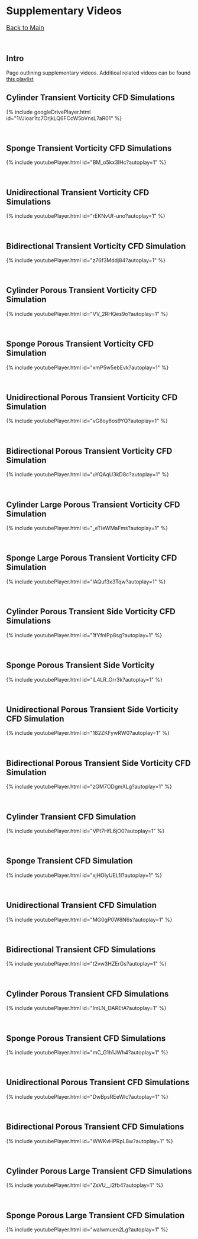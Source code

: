 # Supplementary Videos

<span style="font-size:larger;">[Back to Main](./)</span>

<p>&nbsp;</p>

## Intro

Page outlining supplementary videos. Additioal related videos can be found [this playlist](http://fer.me/sponge-videos)

## Cylinder Transient Vorticity CFD Simulations

{% include googleDrivePlayer.html id="1VJioar1tc7OrjkLQ6FCcW5bVnsL7aR01" %}

<p>&nbsp;</p>


## Sponge Transient Vorticity CFD Simulations

{% include youtubePlayer.html id="BM_o5kx3IHc?autoplay=1" %}

<p>&nbsp;</p>

## Unidirectional Transient Vorticity CFD Simulations

{% include youtubePlayer.html id="rEKNvUf-uno?autoplay=1" %}


<p>&nbsp;</p>

## Bidirectional Transient Vorticity CFD Simulation

{% include youtubePlayer.html id="z76f3Mddj84?autoplay=1" %}


<p>&nbsp;</p>

## Cylinder Porous Transient Vorticity CFD Simulation

{% include youtubePlayer.html id="VV_2RHQes9o?autoplay=1" %}


<p>&nbsp;</p>

## Sponge Porous Transient Vorticity CFD Simulation

{% include youtubePlayer.html id="xmP5w5ebEvk?autoplay=1" %}


<p>&nbsp;</p>

## Unidirectional Porous Transient Vorticity CFD Simulation

{% include youtubePlayer.html id="vG8oy6os9YQ?autoplay=1" %}


<p>&nbsp;</p>

## Bidirectional Porous Transient Vorticity CFD Simulation

{% include youtubePlayer.html id="uYQAqU3kD8c?autoplay=1" %}


<p>&nbsp;</p>

## Cylinder Large Porous Transient Vorticity CFD Simulation

{% include youtubePlayer.html id="_eTIeWMaFms?autoplay=1" %}


<p>&nbsp;</p>

## Sponge Large Porous Transient Vorticity CFD Simulation

{% include youtubePlayer.html id="lAQuf3x3Tqw?autoplay=1" %}


<p>&nbsp;</p>

## Cylinder Porous Transient Side Vorticity CFD Simulations

{% include youtubePlayer.html id="1fYfnlPp8sg?autoplay=1" %}

<p>&nbsp;</p>

## Sponge Porous Transient Side Vorticity

{% include youtubePlayer.html id="lL4LR_Orr3k?autoplay=1" %}

<p>&nbsp;</p>

## Unidirectional Porous Transient Side Vorticity CFD Simulation

{% include youtubePlayer.html id="182ZKFywRW0?autoplay=1" %}



<p>&nbsp;</p>

## Bidirectional Porous Transient Side Vorticity CFD Simulation

{% include youtubePlayer.html id="zGM7ODgmXLg?autoplay=1" %}

<p>&nbsp;</p>

## Cylinder Transient CFD Simulation

{% include youtubePlayer.html id="VPt7HfL6jO0?autoplay=1" %}


<p>&nbsp;</p>

## Sponge Transient CFD Simulation

{% include youtubePlayer.html id="xjHOIyUEL1I?autoplay=1" %}


<p>&nbsp;</p>

## Unidirectional Transient CFD Simulation

{% include youtubePlayer.html id="MG0gP0W8N6s?autoplay=1" %}

<p>&nbsp;</p>

## Bidirectional Transient CFD Simulations

{% include youtubePlayer.html id="t2vw3HZErGs?autoplay=1" %}


<p>&nbsp;</p>

## Cylinder Porous Transient CFD Simulations

{% include youtubePlayer.html id="ImLN_DAREtA?autoplay=1" %}


<p>&nbsp;</p>

## Sponge Porous Transient CFD Simulations

{% include youtubePlayer.html id="mC_G1h1JWh4?autoplay=1" %}

<p>&nbsp;</p>

## Unidirectional Porous Transient CFD Simulations

{% include youtubePlayer.html id="DwBpsREeWlc?autoplay=1" %}

<p>&nbsp;</p>

## Bidirectional Porous Transient CFD Simulations

{% include youtubePlayer.html id="WWKvHPRpL8w?autoplay=1" %}

<p>&nbsp;</p>

## Cylinder Porous Large Transient CFD Simulations

{% include youtubePlayer.html id="ZsVU__i2fb4?autoplay=1" %}

<p>&nbsp;</p>

## Sponge Porous Large Transient CFD Simulation

{% include youtubePlayer.html id="walwmuen2Lg?autoplay=1" %}



<!-- ## Supplementary Video 1
<p style="text-align: center;">
 <iframe src="https://www.dropbox.com/s/f6wg0811bn5zjom/Fig1.mp4?raw=1" 
    width="100%" 
    height="315"
    frameborder="0" 
    allow="autoplay; encrypted-media"
    allowfullscreen>
</iframe> 
</p>


## Supplementary Video 2
<p style="text-align: center;">
 <iframe src="https://www.dropbox.com/s/ta9gt3p9xxfzepo/Fig2_DiffAngleDeploy.mp4?raw=1" 
    width="100%" 
    height="315"
    frameborder="0" 
    allow="autoplay; encrypted-media"
    allowfullscreen>
</iframe> 
</p>


## Supplementary Video 3
<p style="text-align: center;">
 <iframe src="https://www.dropbox.com/s/968ozq8nbmf1hc2/Fig3_LightReflection.mp4?raw=1" 
    width="100%" 
    height="315"
    frameborder="0" 
    allow="autoplay; encrypted-media"
    allowfullscreen>
</iframe> 
</p>


## Supplementary Video 4
<p style="text-align: center;">
 <iframe src="https://www.dropbox.com/s/kt8t4cck9kuu1qs/Fig4_Friction.mp4?raw=1" 
    width="100%" 
    height="315"
    frameborder="0" 
    allow="autoplay; encrypted-media"
    allowfullscreen>
</iframe> 
</p>


## Supplementary Video 5
<p style="text-align: center;">
 <iframe src="https://www.dropbox.com/s/snwycpcyefibgxx/Fig5_Robot.mp4?raw=1" 
    width="100%" 
    height="315"
    frameborder="0" 
    allow="autoplay; encrypted-media"
    allowfullscreen>
</iframe> 
</p>


## Supplementary Video 6
<p style="text-align: center;">
 <iframe src="https://www.dropbox.com/s/wrd10ign3cqode6/Fig6_Final.mp4?raw=1" 
    width="100%" 
    height="315"
    frameborder="0" 
    allow="autoplay; encrypted-media"
    allowfullscreen>
</iframe> 
</p> -->

<!-- ## Supplementary Video 6
<p style="text-align: center;">
 <iframe src="https://www.youtube.com/embed/bObdPHAoZUk" 
    width="100%" 
    height="315"
    frameborder="0" 
    allow="autoplay; encrypted-media"
    allowfullscreen>
</iframe> 
</p> -->
